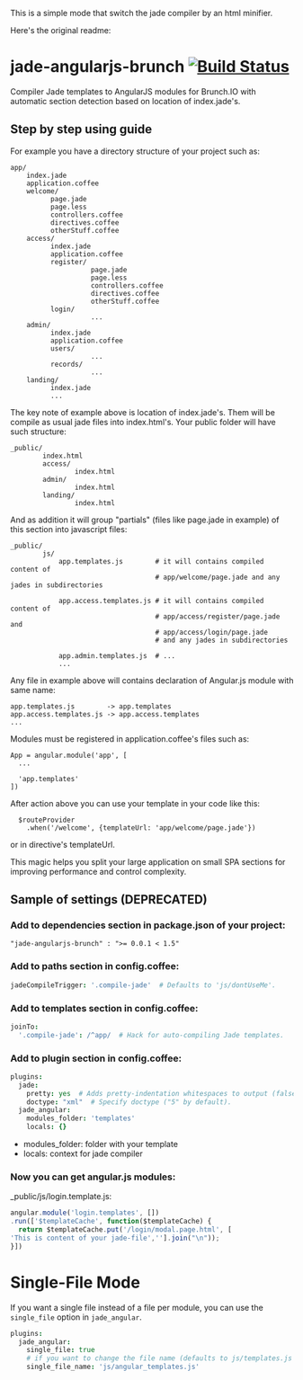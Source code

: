 This is a simple mode that switch the jade compiler by an html minifier.

Here's the original readme:


jade-angularjs-brunch [![Build Status](https://travis-ci.org/GulinSS/jade-angularjs-brunch.png?branch=master)](https://travis-ci.org/GulinSS/jade-angularjs-brunch)
=====================

Compiler Jade templates to AngularJS modules for Brunch.IO with automatic section detection based on location of index.jade's.

## Step by step using guide

For example you have a directory structure of your project such as:

```
app/
    index.jade
    application.coffee
    welcome/
          page.jade
          page.less
          controllers.coffee
          directives.coffee
          otherStuff.coffee
    access/
          index.jade
          application.coffee
          register/
                    page.jade
                    page.less
                    controllers.coffee
                    directives.coffee
                    otherStuff.coffee
          login/
                    ...
    admin/
          index.jade
          application.coffee
          users/
                    ...
          records/
                    ...
    landing/
          index.jade
          ...

```

The key note of example above is location of index.jade's. Them will be compile as usual jade files into index.html's. Your public folder will have such structure:

```
_public/
        index.html
        access/
                index.html
        admin/
                index.html
        landing/
                index.html

```

And as addition it will group "partials" (files like page.jade in example) of this section into javascript files:

```
_public/
        js/
            app.templates.js        # it will contains compiled content of
                                    # app/welcome/page.jade and any jades in subdirectories

            app.access.templates.js # it will contains compiled content of
                                    # app/access/register/page.jade and
                                    # app/access/login/page.jade
                                    # and any jades in subdirectories

            app.admin.templates.js  # ...
            ...
```

Any file in example above will contains declaration of Angular.js module with same name:

```
app.templates.js        -> app.templates
app.access.templates.js -> app.access.templates
...
```

Modules must be registered in application.coffee's files such as:

```
App = angular.module('app', [
  ...

  'app.templates'
])
```

After action above you can use your template in your code like this:

```
  $routeProvider
    .when('/welcome', {templateUrl: 'app/welcome/page.jade'})
```

or in directive's templateUrl.

This magic helps you split your large application on small SPA sections for improving performance and control complexity.

## Sample of settings (DEPRECATED)

### Add to dependencies section in package.json of your project:

`` "jade-angularjs-brunch" : ">= 0.0.1 < 1.5" ``

### Add to paths section in config.coffee:

```coffee
jadeCompileTrigger: '.compile-jade'  # Defaults to 'js/dontUseMe'.
```

### Add to templates section in config.coffee:

```coffee
joinTo:
  '.compile-jade': /^app/  # Hack for auto-compiling Jade templates.
```

### Add to plugin section in config.coffee:

```coffee
plugins:
  jade:
    pretty: yes  # Adds pretty-indentation whitespaces to output (false by default).
    doctype: "xml"  # Specify doctype ("5" by default).
  jade_angular:
    modules_folder: 'templates'
    locals: {}
```

* modules_folder: folder with your template
* locals: context for jade compiler

### Now you can get angular.js modules:

_public/js/login.template.js:

```js
angular.module('login.templates', [])
.run(['$templateCache', function($templateCache) {
  return $templateCache.put('/login/modal.page.html', [
'This is content of your jade-file',''].join("\n"));
}])
```

# Single-File Mode

If you want a single file instead of a file per module, you can use the `single_file` option in `jade_angular`.

```coffee
plugins:
  jade_angular:
    single_file: true
    # if you want to change the file name (defaults to js/templates.js and is in your public directory)
    single_file_name: 'js/angular_templates.js'
```
